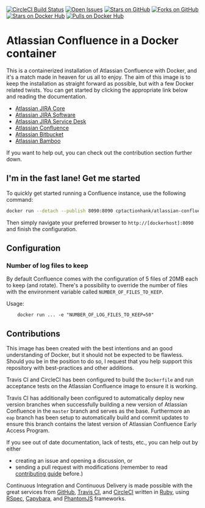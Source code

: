[![CircleCI Build Status](https://img.shields.io/circleci/project/cptactionhank/docker-atlassian-confluence/master.svg?label=CircleCI)](https://circleci.com/gh/cptactionhank/docker-atlassian-confluence) [![Open Issues](https://img.shields.io/github/issues/cptactionhank/docker-atlassian-confluence.svg)](https://github.com/cptactionhank/docker-atlassian-confluence/issues) [![Stars on GitHub](https://img.shields.io/github/stars/cptactionhank/docker-atlassian-confluence.svg)](https://github.com/cptactionhank/docker-atlassian-confluence/stargazers) [![Forks on GitHub](https://img.shields.io/github/forks/cptactionhank/docker-atlassian-confluence.svg)](https://github.com/cptactionhank/docker-atlassian-confluence/network) [![Stars on Docker Hub](https://img.shields.io/docker/stars/cptactionhank/atlassian-confluence.svg)](https://hub.docker.com/r/cptactionhank/atlassian-confluence/) [![Pulls on Docker Hub](https://img.shields.io/docker/pulls/cptactionhank/atlassian-confluence.svg)](https://hub.docker.com/r/cptactionhank/atlassian-confluence/)

# Atlassian Confluence in a Docker container

This is a containerized installation of Atlassian Confluence with Docker, and it's a match made in heaven for us all to enjoy. The aim of this image is to keep the installation as straight forward as possible, but with a few Docker related twists. You can get started by clicking the appropriate link below and reading the documentation.

* [Atlassian JIRA Core](https://cptactionhank.github.io/docker-atlassian-jira)
* [Atlassian JIRA Software](https://cptactionhank.github.io/docker-atlassian-jira-software)
* [Atlassian JIRA Service Desk](https://cptactionhank.github.io/docker-atlassian-service-desk)
* [Atlassian Confluence](https://cptactionhank.github.io/docker-atlassian-confluence)
* [Atlassian Bitbucket](https://cptactionhank.github.io/docker-atlassian-bitbucket)
* [Atlassian Bamboo](https://cptactionhank.github.io/docker-atlassian-bamboo)

If you want to help out, you can check out the contribution section further down.

## I'm in the fast lane! Get me started

To quickly get started running a Confluence instance, use the following command:
```bash
docker run --detach --publish 8090:8090 cptactionhank/atlassian-confluence:latest
```

Then simply navigate your preferred browser to `http://[dockerhost]:8090` and finish the configuration.

## Configuration

### Number of log files to keep

By default Confluence comes with the configuration of 5 files of 20MB each to keep (and rotate).
There's a possibility to override the number of files with the environment variable called `NUMBER_OF_FILES_TO_KEEP`.

Usage:
```
    docker run ... -e "NUMBER_OF_LOG_FILES_TO_KEEP=50"
```

## Contributions

This image has been created with the best intentions and an good understanding of Docker, but it should not be expected to be flawless. Should you be in the position to do so, I request that you help support this repository with best-practices and other additions.

Travis CI and CircleCI has been configured to build the `Dockerfile` and run acceptance tests on the Atlassian Confluence image to ensure it is working.

Travis CI has additionally been configured to automatically deploy new version branches when successfully building a new version of Atlassian Confluence in the `master` branch and serves as the base. Furthermore an `eap` branch has been setup to automatically build and commit updates to ensure this branch contains the latest version of Atlassian Confluence Early Access Program.

If you see out of date documentation, lack of tests, etc., you can help out by either
- creating an issue and opening a discussion, or
- sending a pull request with modifications (remember to read [contributing guide](https://github.com/cptactionhank/docker-atlassian-confluence/blob/master/CONTRIBUTING.md) before.)

Continuous Integration and Continuous Delivery is made possible with the great services from [GitHub](https://github.com), [Travis CI](https://travis-ci.org/), and [CircleCI](https://circleci.com/) written in [Ruby](https://www.ruby-lang.org/), using [RSpec](http://rspec.info/), [Capybara](https://jnicklas.github.io/capybara/), and [PhantomJS](http://phantomjs.org/) frameworks.
